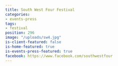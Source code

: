 ```yaml
---
title: South West Four Festival
categories:
- events-press
tags:
- festival
position: 296
image: "/uploads/sw4.jpg"
is-client-featured: false
is-home-featured: true
is-events-press-featured: true
facebook: https://www.facebook.com/southwestfour
---
```


